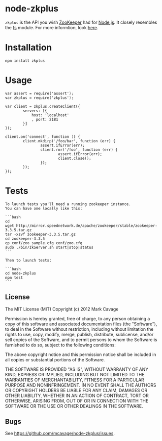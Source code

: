 # node-zkplus

`zkplus` is the API you wish [ZooKeeper](http://zookeeper.apache.org/) had for
[Node.js](http//nodejs.org). It closely resembles the
[fs](http://nodejs.org/api/fs.html) module.  For more informtion, look
[here](http://mcavage.github.com/node-zkplus).

# Installation

    npm install zkplus

# Usage

    var assert = require('assert');
    var zkplus = require('zkplus');

    var client = zkplus.createClient({
            servers: [{
                host: 'localhost'
                , port: 2181
            }]
    });

    client.on('connect', function () {
            client.mkdirp('/foo/bar', function (err) {
                    assert.ifError(err);
                    client.rmr('/foo', function (err) {
                            assert.ifError(err);
                            client.close();
                    });
            });
    });

# Tests

    To launch tests you'll need a running zookeeper instance.
    You can have one locally like this:

    ```bash
    cd
    wget http://mirror.speednetwork.de/apache/zookeeper/stable/zookeeper-3.3.5.tar.gz
    tar -xzvf zookeeper-3.3.5.tar.gz
    cd zookeeper-3.3.5
    cp conf/zoo_sample.cfg conf/zoo.cfg
    sudo ./bin/zkServer.sh start|stop|status
    ```

    Then to launch tests:

    ```bash
    cd node-zkplus
    npm test
    ```

## License

The MIT License (MIT)
Copyright (c) 2012 Mark Cavage

Permission is hereby granted, free of charge, to any person obtaining a copy of
this software and associated documentation files (the "Software"), to deal in
the Software without restriction, including without limitation the rights to
use, copy, modify, merge, publish, distribute, sublicense, and/or sell copies of
the Software, and to permit persons to whom the Software is furnished to do so,
subject to the following conditions:

The above copyright notice and this permission notice shall be included in all
copies or substantial portions of the Software.

THE SOFTWARE IS PROVIDED "AS IS", WITHOUT WARRANTY OF ANY KIND, EXPRESS OR
IMPLIED, INCLUDING BUT NOT LIMITED TO THE WARRANTIES OF MERCHANTABILITY,
FITNESS FOR A PARTICULAR PURPOSE AND NONINFRINGEMENT. IN NO EVENT SHALL THE
AUTHORS OR COPYRIGHT HOLDERS BE LIABLE FOR ANY CLAIM, DAMAGES OR OTHER
LIABILITY, WHETHER IN AN ACTION OF CONTRACT, TORT OR OTHERWISE, ARISING FROM,
OUT OF OR IN CONNECTION WITH THE SOFTWARE OR THE USE OR OTHER DEALINGS IN THE
SOFTWARE.

## Bugs

See <https://github.com/mcavage/node-zkplus/issues>.
